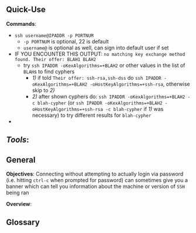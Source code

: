 
## Quick-Use

**Commands**:
- `ssh username@IPADDR -p PORTNUM`
    - `-p PORTNUM` is optional, 22 is default
    - `username@` is optional as well, can sign into default user if set
- IF YOU ENCOUNTER THIS OUTPUT: `no matching key exchange method found. Their offer: BLAH1 BLAH2`
    - try `ssh IPADDR -oKexAlgorithms=+BLAH2` or other values in the list of `BLAH`s to find cyphers
        - *1)* if told `Their offer: ssh-rsa,ssh-dss` do `ssh IPADDR -oKexAlgorithms=+BLAH2 -oHostKeyAlgorithms=+ssh-rsa`, otherwise skip to *2)*
        - *2)* after shown cyphers do: `ssh IPADDR -oKexAlgorithms=+BLAH2 -c blah-cypher` (or `ssh IPADDR -oKexAlgorithms=+BLAH2 -oHostKeyAlgorithms=+ssh-rsa -c blah-cypher` if *1)* was necessary) to try different results for `blah-cypher`
- 

*Tools*:
- 

## General

**Objectives**: Connecting without attempting to actually login via password (i.e. hitting `ctrl-c` when prompted for password) can sometimes give you a banner which can tell you information about the machine or version of `SSH` being ran

**Overview**:

## Glossary












